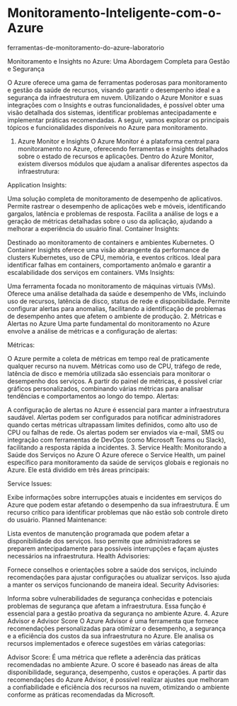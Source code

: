 # Monitoramento-Inteligente-com-o-Azure
ferramentas-de-monitoramento-do-azure-laboratorio

Monitoramento e Insights no Azure: Uma Abordagem Completa para Gestão e Segurança

O Azure oferece uma gama de ferramentas poderosas para monitoramento e gestão da saúde de recursos, visando garantir o desempenho ideal e a segurança da infraestrutura em nuvem. Utilizando o Azure Monitor e suas integrações com o Insights e outras funcionalidades, é possível obter uma visão detalhada dos sistemas, identificar problemas antecipadamente e implementar práticas recomendadas. A seguir, vamos explorar os principais tópicos e funcionalidades disponíveis no Azure para monitoramento.

1. Azure Monitor e Insights
O Azure Monitor é a plataforma central para monitoramento no Azure, oferecendo ferramentas e insights detalhados sobre o estado de recursos e aplicações. Dentro do Azure Monitor, existem diversos módulos que ajudam a analisar diferentes aspectos da infraestrutura:

Application Insights:

Uma solução completa de monitoramento de desempenho de aplicativos. Permite rastrear o desempenho de aplicações web e móveis, identificando gargalos, latência e problemas de resposta.
Facilita a análise de logs e a geração de métricas detalhadas sobre o uso da aplicação, ajudando a melhorar a experiência do usuário final.
Container Insights:

Destinado ao monitoramento de containers e ambientes Kubernetes. O Container Insights oferece uma visão abrangente da performance de clusters Kubernetes, uso de CPU, memória, e eventos críticos.
Ideal para identificar falhas em containers, comportamento anômalo e garantir a escalabilidade dos serviços em containers.
VMs Insights:

Uma ferramenta focada no monitoramento de máquinas virtuais (VMs). Oferece uma análise detalhada da saúde e desempenho de VMs, incluindo uso de recursos, latência de disco, status de rede e disponibilidade.
Permite configurar alertas para anomalias, facilitando a identificação de problemas de desempenho antes que afetem o ambiente de produção.
2. Métricas e Alertas no Azure
Uma parte fundamental do monitoramento no Azure envolve a análise de métricas e a configuração de alertas:

Métricas:

O Azure permite a coleta de métricas em tempo real de praticamente qualquer recurso na nuvem. Métricas como uso de CPU, tráfego de rede, latência de disco e memória utilizada são essenciais para monitorar o desempenho dos serviços.
A partir do painel de métricas, é possível criar gráficos personalizados, combinando várias métricas para analisar tendências e comportamentos ao longo do tempo.
Alertas:

A configuração de alertas no Azure é essencial para manter a infraestrutura saudável. Alertas podem ser configurados para notificar administradores quando certas métricas ultrapassam limites definidos, como alto uso de CPU ou falhas de rede.
Os alertas podem ser enviados via e-mail, SMS ou integração com ferramentas de DevOps (como Microsoft Teams ou Slack), facilitando a resposta rápida a incidentes.
3. Service Health: Monitorando a Saúde dos Serviços no Azure
O Azure oferece o Service Health, um painel específico para monitoramento da saúde de serviços globais e regionais no Azure. Ele está dividido em três áreas principais:

Service Issues:

Exibe informações sobre interrupções atuais e incidentes em serviços do Azure que podem estar afetando o desempenho da sua infraestrutura. É um recurso crítico para identificar problemas que não estão sob controle direto do usuário.
Planned Maintenance:

Lista eventos de manutenção programada que podem afetar a disponibilidade dos serviços. Isso permite que administradores se preparem antecipadamente para possíveis interrupções e façam ajustes necessários na infraestrutura.
Health Advisories:

Fornece conselhos e orientações sobre a saúde dos serviços, incluindo recomendações para ajustar configurações ou atualizar serviços. Isso ajuda a manter os serviços funcionando de maneira ideal.
Security Advisories:

Informa sobre vulnerabilidades de segurança conhecidas e potenciais problemas de segurança que afetam a infraestrutura. Essa função é essencial para a gestão proativa da segurança no ambiente Azure.
4. Azure Advisor e Advisor Score
O Azure Advisor é uma ferramenta que fornece recomendações personalizadas para otimizar o desempenho, a segurança e a eficiência dos custos da sua infraestrutura no Azure. Ele analisa os recursos implementados e oferece sugestões em várias categorias:

Advisor Score:
É uma métrica que reflete a aderência das práticas recomendadas no ambiente Azure. O score é baseado nas áreas de alta disponibilidade, segurança, desempenho, custos e operações.
A partir das recomendações do Azure Advisor, é possível realizar ajustes que melhoram a confiabilidade e eficiência dos recursos na nuvem, otimizando o ambiente conforme as práticas recomendadas da Microsoft.

